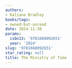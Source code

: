 ```yaml
---
authors:
- Kaliane Bradley
books/tags:
- owned-but-unread
date: 2024-11-30
params:
  isbn13: '9781668092651'
  year: '2024'
slug: '9781668092651'
star_rating: null
title: The Ministry of Time
---
```



<!--more-->